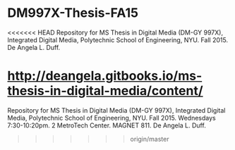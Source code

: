 # DM997X-Thesis-FA15
<<<<<<< HEAD
Repository for MS Thesis in Digital Media (DM-GY 997X), Integrated Digital Media, Polytechnic School of Engineering, NYU. Fall 2015. De Angela L. Duff.

http://deangela.gitbooks.io/ms-thesis-in-digital-media/content/
=======
Repository for MS Thesis in Digital Media (DM-GY 997X), Integrated Digital Media, Polytechnic School of Engineering, NYU. Fall 2015. Wednesdays 7:30-10:20pm. 2 MetroTech Center. MAGNET 811. De Angela L. Duff.
>>>>>>> origin/master
